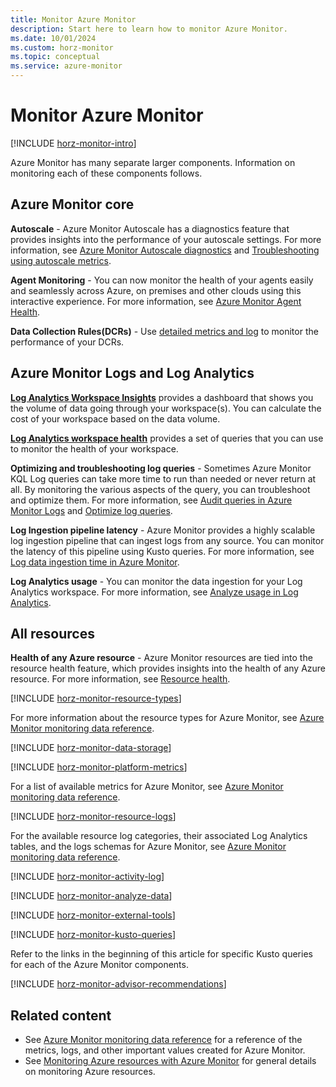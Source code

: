```yaml
---
title: Monitor Azure Monitor
description: Start here to learn how to monitor Azure Monitor.
ms.date: 10/01/2024
ms.custom: horz-monitor
ms.topic: conceptual
ms.service: azure-monitor
---
```


# Monitor Azure Monitor

[!INCLUDE [horz-monitor-intro](~/reusable-content/ce-skilling/azure/includes/azure-monitor/horizontals/horz-monitor-intro.md)]

Azure Monitor has many separate larger components. Information on monitoring each of these components follows.

## Azure Monitor core

**Autoscale** - Azure Monitor Autoscale has a diagnostics feature that provides insights into the performance of your autoscale settings. For more information, see [Azure Monitor Autoscale diagnostics](../autoscale/autoscale-diagnostics.md) and [Troubleshooting using autoscale metrics](../autoscale/autoscale-troubleshoot.md#autoscale-metrics). 

**Agent Monitoring** - You can now monitor the health of your agents easily and seamlessly across Azure, on premises and other clouds using this interactive experience. For more information, see [Azure Monitor Agent Health](../agents/azure-monitor-agent-health.md).

**Data Collection Rules(DCRs)** - Use [detailed metrics and log](../essentials/data-collection-monitor.md) to monitor the performance of your DCRs. 

## Azure Monitor Logs and Log Analytics

**[Log Analytics Workspace Insights](../logs/log-analytics-workspace-insights-overview.md)** provides a dashboard that shows you the volume of data going through your workspace(s). You can calculate the cost of your workspace based on the data volume.

**[Log Analytics workspace health](../logs/log-analytics-workspace-health.md)** provides a set of queries that you can use to monitor the health of your workspace.

**Optimizing and troubleshooting log queries** - Sometimes Azure Monitor KQL Log queries can take more time to run than needed or never return at all. By monitoring the various aspects of the query, you can troubleshoot and optimize them. For more information, see [Audit queries in Azure Monitor Logs](../logs/query-audit.md) and [Optimize log queries](../logs/query-optimization.md).

**Log Ingestion pipeline latency** - Azure Monitor provides a highly scalable log ingestion pipeline that can ingest logs from any source. You can monitor the latency of this pipeline using Kusto queries. For more information, see [Log data ingestion time in Azure Monitor](../logs/data-ingestion-time.md#check-ingestion-time).

**Log Analytics usage** - You can monitor the data ingestion for your Log Analytics workspace. For more information, see [Analyze usage in Log Analytics](../logs/analyze-usage.md).

## All resources

**Health of any Azure resource** - Azure Monitor resources are tied into the resource health feature, which provides insights into the health of any Azure resource. For more information, see [Resource health](/azure/service-health/resource-health-overview/). 

[!INCLUDE [horz-monitor-resource-types](~/reusable-content/ce-skilling/azure/includes/azure-monitor/horizontals/horz-monitor-resource-types.md)]

For more information about the resource types for Azure Monitor, see [Azure Monitor monitoring data reference](monitor-azure-monitor-reference.md).

[!INCLUDE [horz-monitor-data-storage](~/reusable-content/ce-skilling/azure/includes/azure-monitor/horizontals/horz-monitor-data-storage.md)]

[!INCLUDE [horz-monitor-platform-metrics](~/reusable-content/ce-skilling/azure/includes/azure-monitor/horizontals/horz-monitor-platform-metrics.md)]

For a list of available metrics for Azure Monitor, see [Azure Monitor monitoring data reference](monitor-azure-monitor-reference.md#metrics).

[!INCLUDE [horz-monitor-resource-logs](~/reusable-content/ce-skilling/azure/includes/azure-monitor/horizontals/horz-monitor-resource-logs.md)]

For the available resource log categories, their associated Log Analytics tables, and the logs schemas for Azure Monitor, see [Azure Monitor monitoring data reference](monitor-azure-monitor-reference.md#resource-logs).

[!INCLUDE [horz-monitor-activity-log](~/reusable-content/ce-skilling/azure/includes/azure-monitor/horizontals/horz-monitor-activity-log.md)]

[!INCLUDE [horz-monitor-analyze-data](~/reusable-content/ce-skilling/azure/includes/azure-monitor/horizontals/horz-monitor-analyze-data.md)]


[!INCLUDE [horz-monitor-external-tools](~/reusable-content/ce-skilling/azure/includes/azure-monitor/horizontals/horz-monitor-external-tools.md)]

[!INCLUDE [horz-monitor-kusto-queries](~/reusable-content/ce-skilling/azure/includes/azure-monitor/horizontals/horz-monitor-kusto-queries.md)]

Refer to the links in the beginning of this article for specific Kusto queries for each of the Azure Monitor components.

[!INCLUDE [horz-monitor-advisor-recommendations](~/reusable-content/ce-skilling/azure/includes/azure-monitor/horizontals/horz-monitor-advisor-recommendations.md)]

## Related content

* See [Azure Monitor monitoring data reference](monitor-azure-monitor-reference.md) for a reference of the metrics, logs, and other important values created for Azure Monitor.
* See [Monitoring Azure resources with Azure Monitor](/azure/azure-monitor/essentials/monitor-azure-resource) for general details on monitoring Azure resources.
